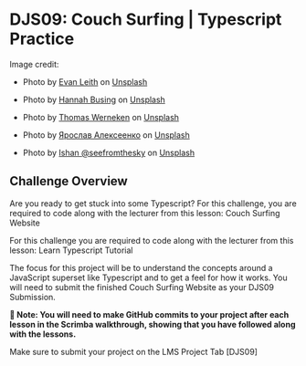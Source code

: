 # DJS09: Couch Surfing | Typescript Practice
Image credit:<br>
- Photo by [Evan Leith](https://unsplash.com/@jevanleith?utm_content=creditCopyText&utm_medium=referral&utm_source=unsplash) on [Unsplash](https://unsplash.com/photos/brown-wooden-cabin-in-forest-8ZmwIbjOa9o?utm_content=creditCopyText&utm_medium=referral&utm_source=unsplash)

- Photo by [Hannah Busing](https://unsplash.com/@hannahbusing?utm_content=creditCopyText&utm_medium=referral&utm_source=unsplash) on [Unsplash](https://unsplash.com/photos/photo-of-living-room-U-k6XLlml1I?utm_content=creditCopyText&utm_medium=referral&utm_source=unsplash)

- Photo by [Thomas Werneken](https://unsplash.com/@thomaswerneken?utm_content=creditCopyText&utm_medium=referral&utm_source=unsplash) on [Unsplash](https://unsplash.com/photos/a-small-cabin-in-the-woods-KtF1W6-znVk?utm_content=creditCopyText&utm_medium=referral&utm_source=unsplash)

- Photo by [Ярослав Алексеенко](https://unsplash.com/@webaliser?utm_content=creditCopyText&utm_medium=referral&utm_source=unsplash) on [Unsplash](https://unsplash.com/photos/white-and-brown-concrete-building-under-blue-sky-during-daytime-_TPTXZd9mOo?utm_content=creditCopyText&utm_medium=referral&utm_source=unsplash)

- Photo by [Ishan @seefromthesky](https://unsplash.com/@seefromthesky?utm_content=creditCopyText&utm_medium=referral&utm_source=unsplash) on [Unsplash](https://unsplash.com/photos/birds-eyeview-of-hotel-resort-X6Muh-l_XG0?utm_content=creditCopyText&utm_medium=referral&utm_source=unsplash)
        
## Challenge Overview

Are you ready to get stuck into some Typescript? For this challenge, you are required to code along with the lecturer from this lesson:  Couch Surfing Website

For this challenge you are required to code along with the lecturer from this lesson: Learn Typescript Tutorial

The focus for this project will be to understand the concepts around a JavaScript superset like Typescript and to get a feel for how it works. You will need to submit the finished Couch Surfing Website as your DJS09 Submission. 

**🚨 Note: You will need to make GitHub commits to your project after each lesson in the Scrimba walkthrough, showing that you have followed along with the lessons.**

Make sure to submit your project on the LMS Project Tab [DJS09] 
